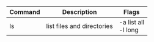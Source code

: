 | Command | Description | Flags |
| ------- | ----------- | ------- |
| ls	  |	list files and directories | -a list all <br>  -l long  |
